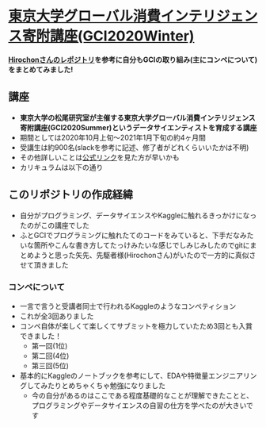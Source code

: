 # [東京大学グローバル消費インテリジェンス寄附講座(GCI2020Winter)](https://gci.t.u-tokyo.ac.jp/gci-2020-winter/)

**[Hirochonさんのレポジトリ](https://github.com/Hirochon/GCI2020-Summer/)を参考に自分もGCIの取り組み(主にコンペについて)をまとめてみました!**

## 講座

- **東京大学の松尾研究室が主催する東京大学グローバル消費インテリジェンス寄附講座(GCI2020Summer)**という**データサイエンティストを育成する講座**
- 期間としては2020年10月上旬〜2021年1月下旬の約4ヶ月間
- 受講生は約900名(slackを参考に記述、修了者がどれくらいいたかは不明)
- その他詳しいことは[公式リンク](https://gci.t.u-tokyo.ac.jp/gci-2020-winter/)を見た方が早いかも
- カリキュラムは以下の通り

## このリポジトリの作成経緯
- 自分がプログラミング、データサイエンスやKaggleに触れるきっかけになったのがこの講座でした
- ふとGCIでプログラミングに触れたてのコードをみていると、下手だなみたいな箇所やこんな書き方してたっけみたいな感じでしみじみしたのでgitにまとめようと思った矢先、先駆者様(Hirochonさん)がいたので一方的に真似させて頂きました

### コンペについて
- 一言で言うと受講者同士で行われるKaggleのようなコンペティション
- これが全3回ありました
- コンペ自体が楽しくて楽しくてサブミットを極力していたため3回とも入賞できました！
  - 第一回(1位) 
  - 第二回(4位)
  - 第三回(5位)
- 基本的にKaggleのノートブックを参考にして、EDAや特徴量エンジニアリングしてみたりとめちゃくちゃ勉強になりました
  - 今の自分があるのはここである程度基礎的なことが理解できたことと、プログラミングやデータサイエンスの自習の仕方を学べたのが大きいです
